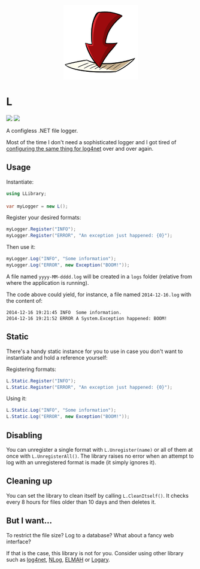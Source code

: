 <p align="center">
    <a href="#l">
        <img alt="logo" src="Assets/logo-200x200.png">
    </a>
</p>

# L

[![][build-img]][build]
[![][nuget-img]][nuget]

A configless .NET file logger.

Most of the time I don't need a sophisticated logger and I got tired of [configuring the same thing for log4net] over
and over again.

[build]:                                  https://ci.appveyor.com/project/TallesL/net-L
[build-img]:                              https://ci.appveyor.com/api/projects/status/github/tallesl/net-L?svg=true
[nuget]:                                  https://www.nuget.org/packages/L
[nuget-img]:                              https://badge.fury.io/nu/L.svg
[configuring the same thing for log4net]: https://logging.apache.org/log4net/release/manual/configuration.html

## Usage

Instantiate:

```cs
using LLibrary;

var myLogger = new L();
```

Register your desired formats:

```cs
myLogger.Register("INFO");
myLogger.Register("ERROR", "An exception just happened: {0}");
```

Then use it:

```cs
myLogger.Log("INFO", "Some information");
myLogger.Log("ERROR", new Exception("BOOM!"));
```

A file named `yyyy-MM-dddd.log` will be created in a `logs` folder (relative from where the application is running). 

The code above could yield, for instance, a file named `2014-12-16.log` with the content of:

```
2014-12-16 19:21:45 INFO  Some information.
2014-12-16 19:21:52 ERROR A System.Exception happened: BOOM!
```

## Static

There's a handy static instance for you to use in case you don't want to instantiate and hold a reference yourself:

Registering formats:

```cs
L.Static.Register("INFO");
L.Static.Register("ERROR", "An exception just happened: {0}");
```

Using it:

```cs
L.Static.Log("INFO", "Some information");
L.Static.Log("ERROR", new Exception("BOOM!"));
```

## Disabling

You can unregister a single format with `L.Unregister(name)` or all of them at once with `L.UnregisterAll()`.
The library raises no error when an attempt to log with an unregistered format is made (it simply ignores it).

## Cleaning up

You can set the library to clean itself by calling `L.CleanItself()`.
It checks every 8 hours for files older than 10 days and then deletes it.

## But I want...

To restrict the file size?
Log to a database?
What about a fancy web interface?

If that is the case, this library is not for you.
Consider using other library such as [log4net], [NLog], [ELMAH] or [Logary].

[log4net]: http://logging.apache.org/log4net
[NLog]:    http://nlog-project.org
[ELMAH]:   https://code.google.com/p/elmah
[Logary]:  http://logary.github.io
